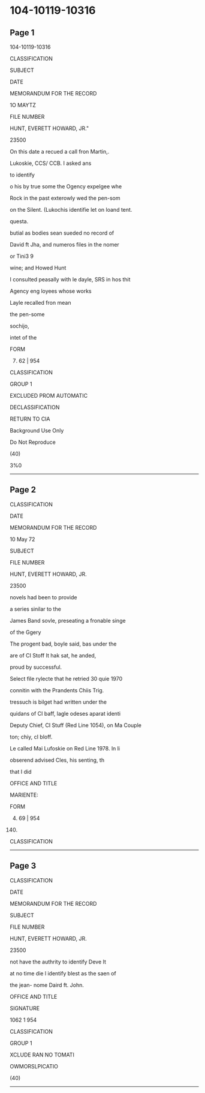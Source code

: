 # 104-10119-10316

## Page 1

104-10119-10316

CLASSIFICATION

SUBJECT

DATE

MEMORANDUM FOR THE RECORD

1O MAYTZ

FILE NUMBER

HUNT, EVERETT HOWARD, JR."

23500

On this date a recued a call fron Martin,.

Lukoskie, CCS/ CCB. I asked ans

to identify

o his by true some the Ogency expelgee whe

Rock in the past exterowly wed the pen-som

on the Silent. (Lukochis identifie let on loand tent.

questa.

butial as bodies sean sueded no record of

David ft Jha, and numeros files in the nomer

or Tini3 9

wine; and Howed Hunt

I consulted peasally with le dayle, SRS in hos thit

Agency eng loyees whose works

Layle recalled fron mean

the pen-some

sochijo,

intet of the

FORM

7. 62 | 954

CLASSIFICATION

GROUP 1

EXCLUDED PROM AUTOMATIC

DECLASSIFICATION

RETURN TO CIA

Background Use Only

Do Not Reproduce

(40)

3%0

---

## Page 2

CLASSIFICATION

DATE

MEMORANDUM FOR THE RECORD

10 May 72

SUBJECT

FILE NUMBER

HUNT, EVERETT HOWARD, JR.

23500

novels had been to provide

a series sinilar to the

James Band sovle, preseating a fronable singe

of the Ggery

The progent bad, boyle said, bas under the

are of CI Stoff It hak sat, he anded,

proud by successful.

Select file rylecte that he retried 30 quie 1970

connitin with the Prandents Chiis Trig.

tressuch is bilget had written under the

quidans of CI baff, lagle odeses aparat identi

Deputy Chief, CI Stuff (Red Line 1054), on Ma Couple

ton; chiy, cI bloff.

Le called Mai Lufoskie on Red Line 1978. ln li

obserend advised Cles, his senting, th

that I did

OFFICE AND TITLE

MARIENTE:

FORM

4. 69 | 954

140)

CLASSIFICATION

---

## Page 3

CLASSIFICATION

DATE

MEMORANDUM FOR THE RECORD

SUBJECT

FILE NUMBER

HUNT, EVERETT HOWARD, JR.

23500

not have the authrity to identify Deve It

at no time die l identify blest as the saen of

the jean- nome Daird ft. John.

OFFICE AND TITLE

SIGNATURE

1062 1 954

CLASSIFICATION

GROUP 1

XCLUDE RAN NO TOMATI

OWMORSLPICATIO

(40)

---

